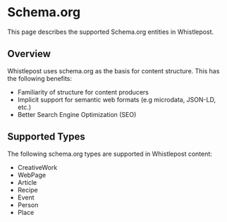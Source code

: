 # Schema.org
This page describes the supported Schema.org entities in Whistlepost.

## Overview

Whistlepost uses schema.org as the basis for content structure. This has the following benefits:

* Familiarity of structure for content producers
* Implicit support for semantic web formats (e.g microdata, JSON-LD, etc.)
* Better Search Engine Optimization (SEO)

## Supported Types

The following schema.org types are supported in Whistlepost content:

* CreativeWork
* WebPage
* Article
* Recipe
* Event
* Person
* Place

